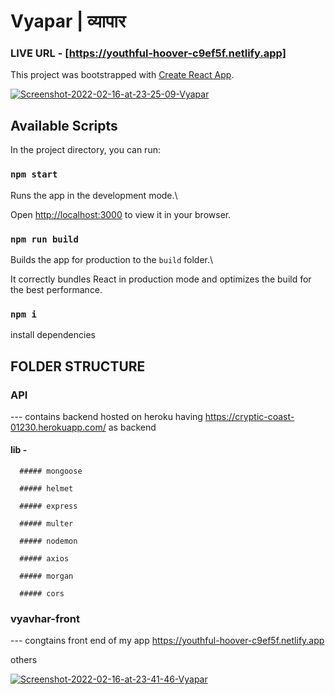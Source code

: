 # Vyapar | व्यापार 

  ### LIVE URL - [https://youthful-hoover-c9ef5f.netlify.app]
  
  
  This project was bootstrapped with [Create React App](https://github.com/facebook/create-react-app).
  
  <a href="https://ibb.co/5K4HdPG"><img src="https://i.ibb.co/DrW2NZz/Screenshot-2022-02-16-at-23-25-09-Vyapar.png" alt="Screenshot-2022-02-16-at-23-25-09-Vyapar" border="0" /></a>
  

## Available Scripts



In the project directory, you can run:



### `npm start`

Runs the app in the development mode.\

Open [http://localhost:3000](http://localhost:3000) to view it in your browser.

### `npm run build`

Builds the app for production to the `build` folder.\

It correctly bundles React in production mode and optimizes the build for the best performance.



### `npm i`

install dependencies



## FOLDER STRUCTURE

### API 

  --- contains backend hosted on heroku having https://cryptic-coast-01230.herokuapp.com/ as backend

  #### lib -

      ##### mongoose

      ##### helmet

      ##### express

      ##### multer

      ##### nodemon

      ##### axios

      ##### morgan

      ##### cors

### vyavhar-front

  --- congtains front end of my app https://youthful-hoover-c9ef5f.netlify.app


others



<a href="https://ibb.co/Br0zgVg"><img src="https://i.ibb.co/0FHDfjf/Screenshot-2022-02-16-at-23-41-46-Vyapar.png" alt="Screenshot-2022-02-16-at-23-41-46-Vyapar" border="0"></a>

